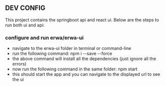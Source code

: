 ## DEV CONFIG ##

This project contains the springboot api and react ui. Below are the steps to run both ui and api:

### configure and run  erwa/erwa-ui ###
- navigate to the erwa-ui folder in terminal or command-line
- run the following command: npm i --save --force
- the above command will install all the dependencies (just ignore all the errors)
- now run the following command in the same folder: npm start
- this should start the app and you can navigate to the displayed url to see the ui